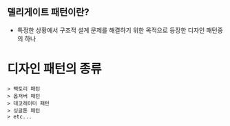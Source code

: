## 델리게이트 패턴이란?

  * 특정한 상황에서 구조적 설계 문제를 해결하기 위한 목적으로 등장한 디자인 패턴중의 하나
  
  # 디자인 패턴의 종류
    
    > 팩토리 패턴
    > 옵저버 패턴
    > 데코레이터 패턴
    > 싱글톤 패턴
    > etc...
  
